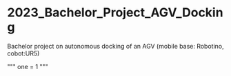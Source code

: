 # 2023_Bachelor_Project_AGV_Docking
Bachelor project on autonomous docking of an AGV (mobile base: Robotino, cobot:UR5)

""" one = 1 """
